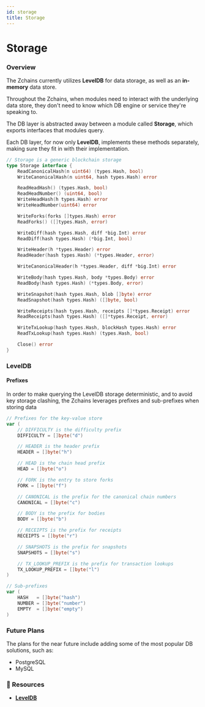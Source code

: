 ```yaml
---
id: storage
title: Storage
---
```


# Storage

### Overview

The Zchains currently utilizes **LevelDB** for data storage, as well as an **in-memory** data store.

Throughout the Zchains, when modules need to interact with the underlying data store, they don't need to know which DB engine or service they're speaking to.

The DB layer is abstracted away between a module called **Storage**, which exports interfaces that modules query.

Each DB layer, for now only **LevelDB**, implements these methods separately, making sure they fit in with their implementation.

```go
// Storage is a generic blockchain storage
type Storage interface {
	ReadCanonicalHash(n uint64) (types.Hash, bool)
	WriteCanonicalHash(n uint64, hash types.Hash) error

	ReadHeadHash() (types.Hash, bool)
	ReadHeadNumber() (uint64, bool)
	WriteHeadHash(h types.Hash) error
	WriteHeadNumber(uint64) error

	WriteForks(forks []types.Hash) error
	ReadForks() ([]types.Hash, error)

	WriteDiff(hash types.Hash, diff *big.Int) error
	ReadDiff(hash types.Hash) (*big.Int, bool)

	WriteHeader(h *types.Header) error
	ReadHeader(hash types.Hash) (*types.Header, error)

	WriteCanonicalHeader(h *types.Header, diff *big.Int) error

	WriteBody(hash types.Hash, body *types.Body) error
	ReadBody(hash types.Hash) (*types.Body, error)

	WriteSnapshot(hash types.Hash, blob []byte) error
	ReadSnapshot(hash types.Hash) ([]byte, bool)

	WriteReceipts(hash types.Hash, receipts []*types.Receipt) error
	ReadReceipts(hash types.Hash) ([]*types.Receipt, error)

	WriteTxLookup(hash types.Hash, blockHash types.Hash) error
	ReadTxLookup(hash types.Hash) (types.Hash, bool)

	Close() error
}
```

### LevelDB

#### Prefixes

In order to make querying the LevelDB storage deterministic, and to avoid key storage clashing, the Zchains leverages prefixes and sub-prefixes when storing data

```go
// Prefixes for the key-value store
var (
	// DIFFICULTY is the difficulty prefix
	DIFFICULTY = []byte("d")

	// HEADER is the header prefix
	HEADER = []byte("h")

	// HEAD is the chain head prefix
	HEAD = []byte("o")

	// FORK is the entry to store forks
	FORK = []byte("f")

	// CANONICAL is the prefix for the canonical chain numbers
	CANONICAL = []byte("c")

	// BODY is the prefix for bodies
	BODY = []byte("b")

	// RECEIPTS is the prefix for receipts
	RECEIPTS = []byte("r")

	// SNAPSHOTS is the prefix for snapshots
	SNAPSHOTS = []byte("s")

	// TX_LOOKUP_PREFIX is the prefix for transaction lookups
	TX_LOOKUP_PREFIX = []byte("l")
)

// Sub-prefixes
var (
	HASH   = []byte("hash")
	NUMBER = []byte("number")
	EMPTY  = []byte("empty")
)
```

### Future Plans

The plans for the near future include adding some of the most popular DB solutions, such as:

* PostgreSQL
* MySQL

### 📜 Resources

* [**LevelDB**](https://github.com/google/leveldb)
